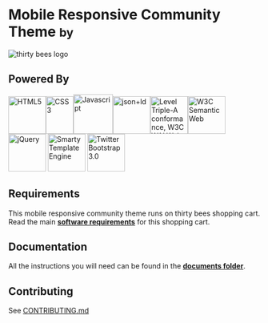 # Mobile Responsive Community Theme <small> by</small>
![thirty bees logo](docs/img/thirty-bees-dark.png "thirty bees logo")

**Powered By**
----
<img src="docs/img/HTML5_Logo.png" width="75" height="75" alt="HTML5"><img src="docs/img/CSS3_logo_and_wordmark.svg.png" width="55" height="75" alt="CSS3"><img src="docs/img/Javascript-shield.png" width="79" height="79" alt="Javascript"><img src="docs/img/json-ld-logo.png" width="75" height="75" alt="json+ld"><img src="docs/img/wai-aaa.png" width="75" height="75" alt="Level Triple-A conformance, W3C WAI Web Content Accessibility Guidelines 2.0"><img src="docs/img/semanticweb.png" width="75" height="75" alt="W3C Semantic Web"> <img src="docs/img/jquery.png" width="75" height="75" alt="jQuery"> <img src="docs/img/smarty-logo.png" width="75" height="75" alt="Smarty Template Engine"> <img src="docs/img/bootstrap.png" width="75" height="75" alt="Twitter Bootstrap 3.0">

## Requirements
This mobile responsive community theme runs on thirty bees shopping cart. Read the main [**software requirements**](https://github.com/thirtybees/thirtybees#requirements "thirty bees shopping cart requirements") for this shopping cart.

## Documentation
All the instructions you will need can be found in the [**documents folder**](docs/ "Mobile Responsive Community Theme Documentation").


## Contributing
See [CONTRIBUTING.md](CONTRIBUTING.md)
